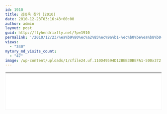 ```yaml
---
id: 1910
title: 김종욱 찾기 (2010)
date: 2010-12-23T03:16:43+00:00
author: admin
layout: post
guid: http://flyhendrixfly.net/?p=1910
permalink: '/2010/12/23/%ea%b9%80%ec%a2%85%ec%9a%b1-%ec%b0%be%ea%b8%b0-2010/'
views:
  - "340"
mytory_md_visits_count:
  - "47"
image: /wp-content/uploads/1/cfile24.uf.110D49594D12BEB30BEFA1-500x372.jpg
---
```

<TABLE style="BORDER-BOTTOM: #f3f3f3 1px solid; BORDER-LEFT: #f3f3f3 1px solid; LINE-HEIGHT: 17px !important; BACKGROUND-COLOR: #ffffff; BORDER-TOP: #f3f3f3 1px solid; BORDER-RIGHT: #f3f3f3 1px solid" border=0 cellSpacing=0 cellPadding=12 width=374 height=120 openpost="false" category="cinema_detail" key="MOV00056507">
  

  



  


<TD style="PADDING-BOTTOM: 0px">
  <br /> <TABLE border=0 cellSpacing=0 cellPadding=0 width=350><br /> <br /> 
  
  <TR>
    <br /> <TD vAlign=top width=60><A href="http://movie.daum.net/moviedetail/moviedetailMain.do?movieId=56507" target=_blank><IMG border=0 src="http://cfile16.uf.daum.net/image/202DFA0E4CE0D44C1A6991" width=60 height=87></A></TD><br /> <TD width=12></TD><br /> <TD vAlign=top width=278><br /> <TABLE border=0 cellSpacing=0 cellPadding=0 width="100%"><br /> <br /> 
    
    <TR>
      <br /> <TH height=18 vAlign=top colSpan=2 align=left><SPAN style="FONT-FAMILY: 굴림,gulim,sans-serif; HEIGHT: 17px; FONT-SIZE: 12px; OVERFLOW: hidden; FONT-WEIGHT: bold"><A style="COLOR: #333333 !important; TEXT-DECORATION: none !important" href="http://movie.daum.net/moviedetail/moviedetailMain.do?movieId=56507" target=_blank>김종욱 찾기</A></SPAN> </TH>
    </TR>
    
    <br /> 
    
    <TR>
      <br /> <TD height=18 vAlign=top width=40 align=left><SPAN style="FONT-FAMILY: 굴림,gulim,sans-serif; HEIGHT: 17px; COLOR: #999; FONT-SIZE: 12px">감독</SPAN> </TD><br /> <TD height=18 vAlign=top align=left><SPAN style="TEXT-OVERFLOW: ellipsis; DISPLAY: block; FONT-FAMILY: 굴림,gulim,sans-serif; HEIGHT: 17px; COLOR: #333; FONT-SIZE: 12px; OVERFLOW: hidden">장유정 (2010 / 한국)</SPAN> </TD>
    </TR>
    
    <br /> 
    
    <TR>
      <br /> <TD height=36 vAlign=top width=40 align=left><SPAN style="FONT-FAMILY: 굴림,gulim,sans-serif; HEIGHT: 17px; COLOR: #999; FONT-SIZE: 12px">출연</SPAN> </TD><br /> <TD height=36 vAlign=top align=left><SPAN style="TEXT-OVERFLOW: ellipsis; DISPLAY: block; FONT-FAMILY: 굴림,gulim,sans-serif; HEIGHT: 34px; COLOR: #333; FONT-SIZE: 12px; OVERFLOW: hidden">임수정,공유</SPAN> </TD>
    </TR>
    
    <br /> 
    
    <TR>
      <br /> <TD vAlign=top colSpan=2 align=left><A style="PADDING-BOTTOM: 0px; PADDING-LEFT: 0px; PADDING-RIGHT: 5px; FONT-FAMILY: 돋움,dotum,verdana; BACKGROUND: url(http://deco.daum-img.net/contents/info/ic_more.gif) no-repeat 100% 3px; COLOR: #999999 !important; FONT-SIZE: 11px; TEXT-DECORATION: underline; PADDING-TOP: 0px" href="http://movie.daum.net/moviedetail/moviedetailMain.do?movieId=56507" target=_blank>상세보기</A> </TD>
    </TR></TABLE></TD>
  </TR></TABLE>
</TD></TABLE>

<DIV>
  여행을 가다보면 마지막 종착지에 근접했을 때 쯤에 오는 어떠한 설레임이 있다. 그 설레임은 그 장소에 도착했을 때 약간의 허탈한 마음으로 변하곤 하는데. 그게 두려워 마지막 종착지를 회피하고 돌아오는 사람이 있다면 어떤 마음일까? 김밥을 한 줄 사서 먹는데, 마지막 한 쪽을 먹으면 그전까지 맛있었던 느낌이 사라질까봐 먹지 않는다면? 짝사랑을 하면서 그(녀)를 절절히 사랑하다가 그(녀)가 막상 마음을 받아줄 것 같자 회피하려는 그 마음은?
</DIV>


  


<DIV>
  <br />
</DIV>


  


<DIV>
  그래놓고 거기에 &#8216;운명&#8217;이라는 말까지 씌워놓는다면? 어차피 되지 않을 운명이었으니까 마지막에 가지 않은 것이라고 말할 수도 있을 것이다. 가보고 마치 영화 <연애 그 참을 수 없는 가벼움>에 나올 것 같은 지긋지긋함을 맛 보게 될까봐 두려워할 수 있을 것이다. 이러한 것을 &#8216;할리퀸병&#8217; 혹은 &#8216;순정소설병&#8217;이라고 말할 수도 있을 것이다. 거기에는 사실 굉장한 나르시즘이 포함되어 있다. 연애하는 나는, 사랑하는(받는) 나는 플라톤의 아이디얼한 그 세계의 진리에서 벗어나지 않기 위해 가보지 않는 것이다. &#8216;할리퀸병&#8217; 혹은 &#8216;순정소설병&#8217;에 빠진 그러한 존재들은 자신은 늘 &#8216;진정한 사랑&#8217;을 할 수 있는 사람이라고 설정한다. 다만 가지 않았을 뿐이다.
</DIV>


  


<DIV>
  <br />
</DIV>


  
<DIV id=aeaoofnhgocdbnbeljkmbjdmhbcokfdb-mousedown>하지만 발을 지긋지긋한 중생에 딛고 사는 이상 그러한 &#8216;진정한 사랑&#8217;은 늘 불가능한 대타자에 불과하다. 라깡의 말마따나 어느 순간에 &#8216;출몰&#8217;하여 그것들을 드러내줄 수는 있지만, 그것이 일상의 모든 국면에서 실천되는 것은 늘 불가능하다. 많은 경우 &#8216;진정한 사랑&#8217;의 판타지를 그린다. 하지만 현실은 늘 미끄러진다. 그 결핍 만큼이 &#8216;욕망&#8217;이라는 라깡의 표현은 적절하다.</DIV>
  


<DIV>
  <br />
</DIV>


  


<DIV>
  그럼 도대체 왜 &#8216;연애&#8217;를, &#8216;사랑&#8217;을 할까. 이제 그 지점을 라깡은 설명하지 못한다. 단순한 &#8216;진정한 사랑&#8217;의 판타지 때문이라면 너무나 빈약한 설명이다. 또한 나르시즘으로 해석하기에 현대의 영리한 &#8216;자기계발하는 주체&#8217;들은 계산 속이 너무 빠르다. 아니면 아감벤이나 아즈마 히로키의 말을 따르자면 &#8216;동물화&#8217;된 욕망을 채우기 위해서 감정 노동을 하는 중일 것이다. 거기에는 이미 &#8216;사랑&#8217;이라는 감정은 팬질에 주는 것이 더 유익하며, 현실의 인간과 맺는 관계에서는 그냥 섹스와 &#8216;사랑&#8217; 퍼포먼스만 하면 되는 것이다. 015B의 노래 <아주 오래된 연인들>에 나오는 것처럼 &#8220;저녁이 되면 의무감으로 전화를 하고 관심도 없는 서로의 일과를 묻곤&#8221;하면 되는 것이다. &#8216;사랑&#8217;은 일순간의 위로에 지나지 않는다. 사랑의 성과가 경제성이 없다는 것을 누구나 알게되어 버린 시대가 되었다. 정이현의 소설에 나오는 &#8216;나쁜 년&#8217;들은 적나라한 시대의 반영일 따름이다. 그들은 자신의 &#8216;몰락&#8217;을 원하지 않는다.
</DIV>


  


<DIV>
  <br />
</DIV>


  


<DIV>
  이러한 설명들은 &#8216;사랑의 불가능성&#8217;이라는 우울한 결론들만을 예정한다. 그런데 과연 이 시대에 &#8216;사랑&#8217;은 소멸되어버린 어떤 것일까. 그렇지는 않은 것 같다. &#8216;대타자&#8217; 만은 아닌 것 같다. 그렇다고 생식을 위한 &#8216;알리바이&#8217;도 아닌 것 같다. 결국 여기에서는 절충적이고 어쩌면 너무나 급진적이지 않은 결론을 내 놓을 수밖에 없다. &#8216;상호과정&#8217;을 통해 &#8216;친밀감&#8217;을 만들어내는 그 과정에 대한 그리움 때문이라는 말이다. 살을 부대끼고 마음을 부대끼며 그 과정에서 육체적 상흔과 정신적 상흔을 교환하면서도 내일 다시 떨어지지 않을 것이라는 담보를 줄 수 있는 인간의 행위는 이제 정말 사랑 밖에 남지 않은 것 같다. &#8216;우정&#8217;은 이미 사회적 자본social capital이라는 부르디외의 말로 계산 가능한 어떤 것이 되었고, &#8216;가족애&#8217;는 어느 새 계급재생산을 위한 하나의 비즈니스가 되었다. 어떠한 결계에도 잡히지 않는 사랑을 하는 파멸적 존재들은 그래서 누구에게도 불안하다. 그것이 동성/이성/양성애 어떤 것이든 관계없다. 누구나 견적이 나오지 않을 것 같은 그 짓을 하는 그(녀)는 늘 불안하다. 계산되지 않는 행위를 하는 불안한 존재들의 그 불안한 행위는 세계의 일관성에 위협을 준다.
</DIV>


  


<DIV>
  <br />
</DIV>


  


<DIV>
  <김종욱 찾기>는 그 &#8216;불안한 행위&#8217;의 결을 잠시나마 드러내준다. 그녀의 &#8216;할리퀸병&#8217; 혹은 &#8216;순정소설병&#8217;이라는 나르시즘의 병증이 몰락하는 순간 그들은 &#8216;사랑&#8217;으로 가는 도정으로 안내되었다. 그 도정이 언제 어디서 끝날지는 논외로 하더라도 말이다. &#8216;진정한 사랑&#8217;의 바깥의 사랑을 알았기에 아마 그들은 그 길의 끝에서 또 다시 &#8216;새로운 시작&#8217;을 할 수 있으리라.
</DIV>


  


<DIV>
  <br />
</DIV>


  


<DIV>
  영화의 마지막쯤의 말처럼. &#8220;안녕, 안녕, 안녕&#8221;의 미묘한 뉘앙스 차이로 마감하게 되는 &#8216;불가능한 사랑&#8217;의 끝을 본 덕분일지도 모르겠다.
</DIV>


  


<DIV>
  <br />
</DIV>


  


<DIV>
  <img src="http://submania.dothome.co.kr/wp-content/uploads/1/cfile24.uf.110D49594D12BEB30BEFA1.jpg" class="aligncenter" width="500" height="713" alt="" filename="1012_김종욱-찾기_메인포스터.jpg" filemime="image/jpeg" /><br />
</DIV>